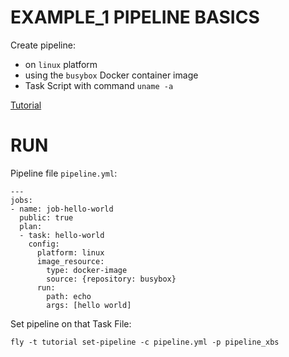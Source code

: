# EXAMPLE_1 PIPELINE BASICS

Create pipeline:
  - on `linux` platform
  - using the `busybox` Docker container image
  - Task Script with command `uname -a`
  
[Tutorial](https://concoursetutorial.com/basics/basic-pipeline/)



# RUN

Pipeline file `pipeline.yml`:
```
---
jobs:
- name: job-hello-world
  public: true
  plan:
  - task: hello-world
    config:
      platform: linux
      image_resource:
        type: docker-image
        source: {repository: busybox}
      run:
        path: echo
        args: [hello world]
```

Set pipeline on that Task File:
```
fly -t tutorial set-pipeline -c pipeline.yml -p pipeline_xbs
```

































